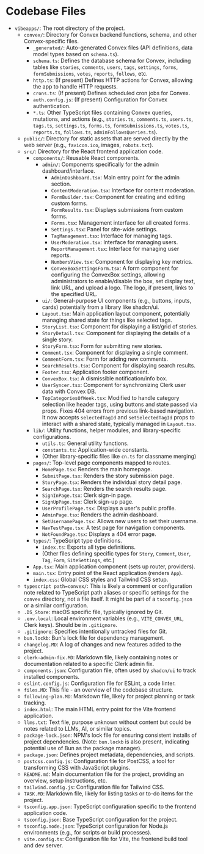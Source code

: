 # Codebase Files

- `vibeapps/`: The root directory of the project.
  - `convex/`: Directory for Convex backend functions, schema, and other Convex-specific files.
    - `_generated/`: Auto-generated Convex files (API definitions, data model types based on `schema.ts`).
    - `schema.ts`: Defines the database schema for Convex, including tables like `stories`, `comments`, `users`, `tags`, `settings`, `forms`, `formSubmissions`, `votes`, `reports`, `follows`, etc.
    - `http.ts`: (If present) Defines HTTP actions for Convex, allowing the app to handle HTTP requests.
    - `crons.ts`: (If present) Defines scheduled cron jobs for Convex.
    - `auth.config.js`: (If present) Configuration for Convex authentication.
    - `*.ts`: Other TypeScript files containing Convex queries, mutations, and actions (e.g., `stories.ts`, `comments.ts`, `users.ts`, `tags.ts`, `settings.ts`, `forms.ts`, `formSubmissions.ts`, `votes.ts`, `reports.ts`, `follows.ts`, `adminFollowsQueries.ts`).
  - `public/`: Directory for static assets that are served directly by the web server (e.g., `favicon.ico`, images, `robots.txt`).
  - `src/`: Directory for the React frontend application code.
    - `components/`: Reusable React components.
      - `admin/`: Components specifically for the admin dashboard/interface.
        - `AdminDashboard.tsx`: Main entry point for the admin section.
        - `ContentModeration.tsx`: Interface for content moderation.
        - `FormBuilder.tsx`: Component for creating and editing custom forms.
        - `FormResults.tsx`: Displays submissions from custom forms.
        - `Forms.tsx`: Management interface for all created forms.
        - `Settings.tsx`: Panel for site-wide settings.
        - `TagManagement.tsx`: Interface for managing tags.
        - `UserModeration.tsx`: Interface for managing users.
        - `ReportManagement.tsx`: Interface for managing user reports.
        - `NumbersView.tsx`: Component for displaying key metrics.
        - `ConvexBoxSettingsForm.tsx`: A form component for configuring the ConvexBox settings, allowing administrators to enable/disable the box, set display text, link URL, and upload a logo. The logo, if present, links to the specified URL.
      - `ui/`: General-purpose UI components (e.g., buttons, inputs, cards) potentially from a library like shadcn/ui.
      - `Layout.tsx`: Main application layout component, potentially managing shared state for things like selected tags.
      - `StoryList.tsx`: Component for displaying a list/grid of stories.
      - `StoryDetail.tsx`: Component for displaying the details of a single story.
      - `StoryForm.tsx`: Form for submitting new stories.
      - `Comment.tsx`: Component for displaying a single comment.
      - `CommentForm.tsx`: Form for adding new comments.
      - `SearchResults.tsx`: Component for displaying search results.
      - `Footer.tsx`: Application footer component.
      - `ConvexBox.tsx`: A dismissible notification/info box.
      - `UserSyncer.tsx`: Component for synchronizing Clerk user data with Convex DB.
      - `TopCategoriesOfWeek.tsx`: Modified to handle category selection like header tags, using buttons and state passed via props. Fixes 404 errors from previous link-based navigation. It now accepts `selectedTagId` and `setSelectedTagId` props to interact with a shared state, typically managed in `Layout.tsx`.
    - `lib/`: Utility functions, helper modules, and library-specific configurations.
      - `utils.ts`: General utility functions.
      - `constants.ts`: Application-wide constants.
      - (Other library-specific files like `cn.ts` for classname merging)
    - `pages/`: Top-level page components mapped to routes.
      - `HomePage.tsx`: Renders the main homepage.
      - `SubmitPage.tsx`: Renders the story submission page.
      - `StoryPage.tsx`: Renders the individual story detail page.
      - `SearchPage.tsx`: Renders the search results page.
      - `SignInPage.tsx`: Clerk sign-in page.
      - `SignUpPage.tsx`: Clerk sign-up page.
      - `UserProfilePage.tsx`: Displays a user's public profile.
      - `AdminPage.tsx`: Renders the admin dashboard.
      - `SetUsernamePage.tsx`: Allows new users to set their username.
      - `NavTestPage.tsx`: A test page for navigation components.
      - `NotFoundPage.tsx`: Displays a 404 error page.
    - `types/`: TypeScript type definitions.
      - `index.ts`: Exports all type definitions.
      - (Other files defining specific types for `Story`, `Comment`, `User`, `Tag`, `Form`, `SiteSettings`, etc.)
    - `App.tsx`: Main application component (sets up router, providers).
    - `main.tsx`: Entry point of the React application (renders `App`).
    - `index.css`: Global CSS styles and Tailwind CSS setup.
  - `typescript path=convex/`: This is likely a comment or configuration note related to TypeScript path aliases or specific settings for the `convex` directory, not a file itself. It might be part of a `tsconfig.json` or a similar configuration.
  - `.DS_Store`: macOS specific file, typically ignored by Git.
  - `.env.local`: Local environment variables (e.g., `VITE_CONVEX_URL`, Clerk keys). Should be in `.gitignore`.
  - `.gitignore`: Specifies intentionally untracked files for Git.
  - `bun.lockb`: Bun's lock file for dependency management.
  - `changelog.MD`: A log of changes and new features added to the project.
  - `clerk-admin-fix.MD`: Markdown file, likely containing notes or documentation related to a specific Clerk admin fix.
  - `components.json`: Configuration file, often used by `shadcn/ui` to track installed components.
  - `eslint.config.js`: Configuration file for ESLint, a code linter.
  - `files.MD`: This file - an overview of the codebase structure.
  - `following-plan.MD`: Markdown file, likely for project planning or task tracking.
  - `index.html`: The main HTML entry point for the Vite frontend application.
  - `llms.txt`: Text file, purpose unknown without content but could be notes related to LLMs, AI, or similar topics.
  - `package-lock.json`: NPM's lock file for ensuring consistent installs of project dependencies. (Note: `bun.lockb` is also present, indicating potential use of Bun as the package manager).
  - `package.json`: Defines project metadata, dependencies, and scripts.
  - `postcss.config.js`: Configuration file for PostCSS, a tool for transforming CSS with JavaScript plugins.
  - `README.md`: Main documentation file for the project, providing an overview, setup instructions, etc.
  - `tailwind.config.js`: Configuration file for Tailwind CSS.
  - `TASK.MD`: Markdown file, likely for listing tasks or to-do items for the project.
  - `tsconfig.app.json`: TypeScript configuration specific to the frontend application code.
  - `tsconfig.json`: Base TypeScript configuration for the project.
  - `tsconfig.node.json`: TypeScript configuration for Node.js environments (e.g., for scripts or build processes).
  - `vite.config.ts`: Configuration file for Vite, the frontend build tool and dev server.
